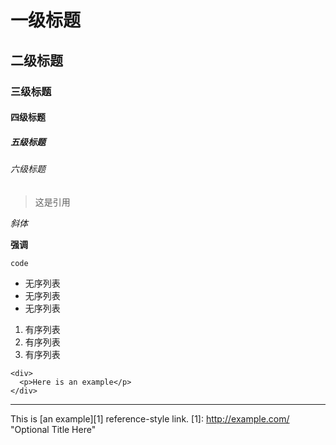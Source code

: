 # 一级标题

## 二级标题

### 三级标题

#### 四级标题

##### 五级标题

###### 六级标题

> 这是引用

*斜体*

**强调**

`code`

* 无序列表
* 无序列表
* 无序列表


1. 有序列表
2. 有序列表
3. 有序列表


```
<div>
  <p>Here is an example</p>
</div>
```

***

This is [an example][1] reference-style link.
[1]: http://example.com/ "Optional Title Here"
